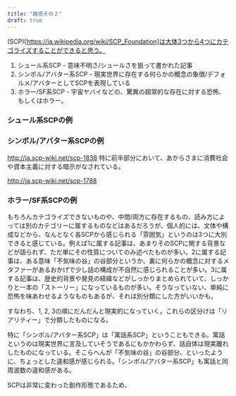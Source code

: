 ```yaml
---
title: "雑感その２"
draft: true
---
```


(SCP)[https://ja.wikipedia.org/wiki/SCP_Foundation]は大体3つから4つにカテゴライズすることができると思う。

1. シュール系SCP - 意味不明さ/シュールさを狙って書かれた記事
2. シンボル/アバター系SCP - 現実世界に存在する何らかの概念の象徴/デフォルメ/アバターとしてSCPを表現している
3. ホラー/SF系SCP - 宇宙ヤバイなどの、驚異の超常的な存在に対する恐怖、もしくはホラー。

### シュール系SCPの例


### シンボル/アバター系SCPの例
<http://ja.scp-wiki.net/scp-1838>
特に前半部分において、あからさまに消費社会や資本主義に対する暗示がなされている。

<http://ja.scp-wiki.net/scp-1788>


### ホラー/SF系SCPの例


もちろんカテゴライズできないものや、中間/両方に存在するもの、読み方によっては別のカテゴリーに属するものなどはあるだろうが、個人的には、文体や構成などから、なんとなく各SCPから感じられる「雰囲気」というのは3つに大別できると感じている。例えば1に属する記事は、あまりそのSCPに関する背景などが語られず、ただ単にその性質についてのみ述べたものが多い。2に属する記事は、ある意味「不気味の谷」の谷部分というか、裏に何らかの概念に対するメタファーがあるおかげで少し話の構成が不自然に感じられることが多い。3に属する記事は、歴史的背景や発見の経緯などがしっかりまとめられていて、しっかりと一本の「ストーリー」になっているものが多い。そうなっていない、単純に恐怖を味あわせるようなものもあるが、それは別分類にした方がいいかも。

すなわち、1, 2, 3の順にだんだんと現実的になっていく。これらの区分けは「リアリティー」で分類したものになる。

特に「シンボル/アバター系SCP」は「寓話系SCP」ということもできる。寓話というのは現実世界に言及していそうであるにもかかわらず、話自体は現実離れしたものになっている。そこらへんが「不気味の谷」の谷部分、といったように、ちょっとした違和感が感じられる。「シンボル/アバター系SCP」も寓話と同周波数の違和感がある。

SCPは非常に変わった創作形態であるため、